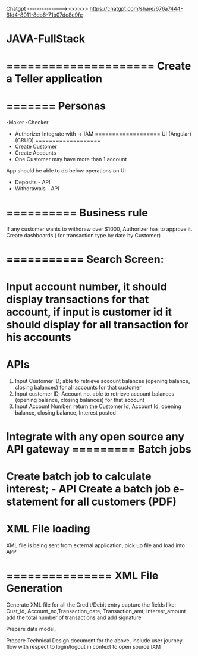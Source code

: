 
Chatgpt -------------->>>>>>> https://chatgpt.com/share/676a7444-6fd4-8011-8cb6-71b07dc8e9fe

# JAVA-FullStack



=====================
Create a Teller application
=====================
=======
Personas
=======
-Maker
-Checker
- Authorizer
Integrate with -> IAM
===================
UI (Angular) (CRUD)
===================
- Create Customer 
- Create Accounts 
- One Customer may have more than 1 account

App should be able to do below operations on UI
- Deposits - API
- Withdrawals - API

==========
Business rule
==========
If any customer wants to withdraw over $1000, Authorizer has to approve it.
Create dashboards ( for transaction type by date by Customer)

===========
Search Screen:
===========
Input account number, it should display transactions for that account, if input is customer id it should display for all transaction for his accounts
====
APIs
====
1. Input Customer ID; able to retrieve account balances (opening balance, closing balances) for all accounts for that customer
2. Input customer ID, Account no. able to retrieve account balances (opening balance, closing balances) for that account
3. Input Account Number, return the Customer Id, Account Id, opening balance, closing balance, Interest posted

Integrate with any open source any API gateway =========
Batch jobs
=========
Create batch job to calculate interest; - API
Create a batch job e-statement for all customers (PDF)
============
XML File loading
============
XML file is being sent from external application, pick up file and load into APP

===============
XML File Generation
===============
Generate XML file for all the Credit/Debit entry
capture the fields like: Cust_id, Account_no,Transaction_date, Transaction_amt, Interest_amount
add the total number of transactions and add signature




Prepare data model,

Prepare Technical Design document for the above, include user journey flow with respect to login/logout in context to open source IAM




